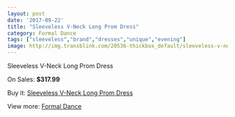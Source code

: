```yaml
---
layout: post
date: '2017-09-22'
title: "Sleeveless V-Neck Long Prom Dress"
category: Formal Dance
tags: ["sleeveless","brand","dresses","unique","evening"]
image: http://img.transblink.com/20536-thickbox_default/sleeveless-v-neck-long-prom-dress.jpg
---
```

Sleeveless V-Neck Long Prom Dress

On Sales: **$317.99**
<a href="https://www.transblink.com/en/formal-dance/6491-sleeveless-v-neck-long-prom-dress.html"><amp-img layout="responsive" width="600" height="600" src="//img.transblink.com/20536-thickbox_default/sleeveless-v-neck-long-prom-dress.jpg" alt="Sleeveless V-Neck Long Prom Dress 0" /></a>
<a href="https://www.transblink.com/en/formal-dance/6491-sleeveless-v-neck-long-prom-dress.html"><amp-img layout="responsive" width="600" height="600" src="//img.transblink.com/20539-thickbox_default/sleeveless-v-neck-long-prom-dress.jpg" alt="Sleeveless V-Neck Long Prom Dress 1" /></a>
<a href="https://www.transblink.com/en/formal-dance/6491-sleeveless-v-neck-long-prom-dress.html"><amp-img layout="responsive" width="600" height="600" src="//img.transblink.com/20538-thickbox_default/sleeveless-v-neck-long-prom-dress.jpg" alt="Sleeveless V-Neck Long Prom Dress 2" /></a>
<a href="https://www.transblink.com/en/formal-dance/6491-sleeveless-v-neck-long-prom-dress.html"><amp-img layout="responsive" width="600" height="600" src="//img.transblink.com/20537-thickbox_default/sleeveless-v-neck-long-prom-dress.jpg" alt="Sleeveless V-Neck Long Prom Dress 3" /></a>

Buy it: [Sleeveless V-Neck Long Prom Dress](https://www.transblink.com/en/formal-dance/6491-sleeveless-v-neck-long-prom-dress.html "Sleeveless V-Neck Long Prom Dress")

View more: [Formal Dance](https://www.transblink.com/en/6-formal-dance "Formal Dance")